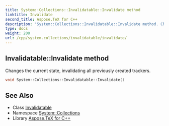 ```yaml
---
title: System::Collections::Invalidatable::Invalidate method
linktitle: Invalidate
second_title: Aspose.TeX for C++
description: 'System::Collections::Invalidatable::Invalidate method. Changes the current state, invalidating all previously created trackers in C++.'
type: docs
weight: 200
url: /cpp/system.collections/invalidatable/invalidate/
---
```

## Invalidatable::Invalidate method


Changes the current state, invalidating all previously created trackers.

```cpp
void System::Collections::Invalidatable::Invalidate()
```

## See Also

* Class [Invalidatable](../)
* Namespace [System::Collections](../../)
* Library [Aspose.TeX for C++](../../../)
